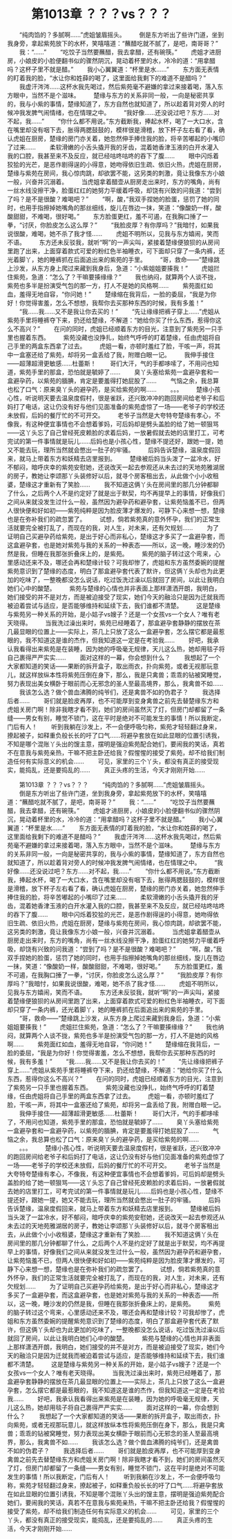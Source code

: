 # 　　第1013章 ？？？vs？？？
　　“纯肉馅的？多腻啊……”虎姐皱眉摇头。
　　倒是东方听出了些许门道，坐到我身旁，拿起紫苑放下的水杯，笑嘻嘻道：“蘸醋吃就不腻了，是吧，南哥哥？”
　　我：“……”
　　“吃饺子当然要蘸醋，我去拿醋，还有碗筷。”
　　虎姐才进厨房，小娘皮的小脸便翻书似的骤然阴沉，晃动着杯里的水，冷冷的道：“用拿醋吗？这杯子里不就是醋。”
　　我小心翼翼道：“杯里是水……”
　　东方面无表情的盯着我的脸，“水让你和姓薛的喝了，这里面给我剩下的难道不是醋吗？”
　　我虚汗涔涔……这杯水我先喝过，然后紫苑毫不避嫌的拿过来接着喝，落入东方眼中，当然不是个滋味。
　　楚缘与东方的关系非同一般，一向是秘密共享的，我与小紫的事情，楚缘知道了，东方自然也就知道了，所以趁着背对旁人的时候冲我发脾气闹情绪，也在情理之中。
　　“我好像……还没说过吧？东方……对不起，我……”
　　“你什么都不用说。”东方截断我，捧起水杯，喝了一大口水，含在嘴里却没有咽下去，胀得两腮鼓鼓的，模样很是滑稽，放下杯子左右看了看，确认虎姐在厨房，楚缘的房门亦关着，她忽然伸手捧住我的脸，将辛苦嘟起的小嘴印了过来……
　　柔软滑嫩的小舌头撬开我的牙齿，混着她香津玉液的白开水灌入我的口腔，我甚至来不及反应，就已经咕咚咕咚的吞下了腹……
　　眼中闪烁着狡狯的光芒，是恶作剧得逞的小得意，她吻得依旧生疏、依旧火热，虎姐在厨房，楚缘与紫苑在房间，我心惊肉跳，却欲罢不能，这另类的刺激，竟让我像东方小娘一般，兴奋并沉溺着。
　　当虎姐拿着醋壶从厨房走出来时，东方的嘴角，尚有一丝水线没擦干净，脸蛋红红的她努力平缓着呼吸，却饶有兴致的问我道：“尝到了吗？是不是很酸？难喝吧？”
　　“啊，酸，”我双手捏她的脸蛋，惩罚了她的同时，也用手指擦掉她嘴角的那丝细线，旋儿在唇边一抹，笑道：“像酸奶一样，酸酸甜甜，不难喝，很好喝。”
　　东方脸蛋更红，羞不可遏，在我胸口捶了一拳，“讨厌，你脸皮怎么这么厚？”
　　“我脸皮厚？有你厚吗？”我暗忖，如果我说很酸，难喝，她不杀了我才怪……
　　虎姐不明所以，见我与东方嬉闹，笑而不语。
　　东方还未反驳我，就听“啊”的一声尖叫，紧接着楚缘便狼狈的从房间里跑了出来，上面穿着款式可爱的粉红色半袖睡衣，可下面却只穿了一条内裤，还光着脚丫，她的睡裤抓在后面追出来的紫苑的手里。
　　“哥，救命——”楚缘跳上沙发，从东方身上爬过来藏到我身后，急道：“小紫姐姐要揍我！”
　　虎姐拦住紫苑，急道：“怎么了？干嘛要揍缘缘？”
　　我也纳闷，就算两个人谈不拢，紫苑也多半是扮演受气包的那一方，打人不是她的风格啊……
　　紫苑面红如血，羞得无地自容，“你问她！”
　　楚缘缩在我背后，一脸的委屈，“我是为你好！你觉得害羞，怎么不想想，我帮你去买那种东西的时候，我有多羞！”
　　“我……我……又不是我让你去买的！”
　　“先让缘缘把裤子穿上……”虎姐从紫苑手里将睡裤夺下来，扔还给楚缘，不解道：“她给你买了什么东西，惹得你这么不高兴？”
　　在问的同时，虎姐已经顺着东方的目光，注意到了紫苑另一只手里也握着东西。
　　紫苑没藏也没挣扎，始终气呼呼的盯着楚缘，任由虎姐将自己手里的两盒东西拿了过去。
　　虎姐一看，亦顿时羞红了脸，干咳一声，将其中一盒塞还给了紫苑，却将另一盒丢给了我，附赠白眼一记。
　　我伸手接住——超薄超滑更敏感……杜蕾斯！
　　哥们大汗，气的手都哆嗦了，不用问也知道，紫苑手里的那盒，恐怕就是毓婷了……
　　臭丫头塞给紫苑一盒避孕套和一盒避孕药，以紫苑的腼腆，肯定是要羞得打她屁股了……
　　气恼之余，我总算也松了口气：原来臭丫头的避孕药，是买给紫苑的啊……
　　。。。
　　楚缘小孩心性，听说明天要去温泉度假村，很是雀跃，还兴致冲冲的跑回房间给老爷子和后妈打了电话，这让仍没有好与他们见面准备的紫苑虚惊了一场——老爷子的学校还未放假，后妈的餐厅忙的不可开交。
　　老爷子当然是大夸特夸楚缘有孝心，不像我，有这种便宜事情也不会想着爹妈，可后妈却是劈头盖脸的给了她一顿狠骂——这丫头忘了自己曾经死皮赖脸的求着后妈，一放暑假就去她的店里打工，可考完试的第一件事情就是玩儿……后妈也是小孩心性，楚缘不提还好，跟她一提，她又不能去玩，理所当然就会憋出一肚子的牢骚。
　　后妈告诉楚缘，温泉度假回来，就马上带着东方和妖精去店里报到。
　　楚缘被后妈当头泼了一盆冷水，好不郁闷，暗呼庆幸的紫苑安慰她，还说改天一起去参观还从未去过的天地苑雅湖居的房子，教她让李颂那丫头装修好以后，就寻个房客租出去，从此做个小小收租婆，楚缘这才重新有了笑脸……
　　我不知道这俩丫头在房间里的那几分钟都聊了什么，之后两个人不是约定好了就是出于默契，均不再提早上的事情，好像我们之间从来就没发生过什么一般，虽然因为避孕药和避孕套，让紫苑恼羞不已，但两人很快便和好如初——紫苑纯粹是因为脸皮薄才爆发的，可静下心来想一想，楚缘也是在弥补我们的疏忽罢了。
　　试想，倘若紫苑真的意外怀孕，我们的正常生活就要完全被打乱了，而现在的我，对人生，对未来，还有欠规划……
　　为了证明自己买避孕药给紫苑，是出于好心而非私心，楚缘这才多买了一盒避孕套，而这盒避孕套，也是她对紫苑与我的关系的一种表态——所以，这一晚，睡沙发的仍然是我，但睡在我那张折叠床上的，是紫苑。
　　紫苑的脑子转过这个弯来，心里感动还来不及，哪还会再和楚缘计较？可我却惨了，虎姐和东方虽然委婉的提醒紫苑意识到了楚缘的态度，明白了那盒避孕套代表了默许，但这俩丫头却也为此更加的吃味了，一整晚都没怎么说话，吃过饭洗过澡以后就回了房间，以此让我明白她们心中的酸楚。
　　紫苑与楚缘的心情也并非表面上那样潇洒开朗，我明白，她们接受的并不是对方，而是被迫接受了现实，她们今天的融洽只是因为迁就我而被迫着尝试与适应，是否能够维持和延续下去，我们谁都不清楚。
　　这是楚缘与紫苑另一种关系的开始，是小姑子vs嫂子？还是一个女孩vs一个女人？唯有老天晓得。
　　当我洗过澡出来时，紫苑已经睡着了，那盒避孕套静静的摆放在茶几最显眼的位置上——实际上，茶几上只放了这么一盒避孕套，怎么摆它都是最惹眼的，我不知道这是谁的杰作，但我知道这一定是在考验我……
　　好吧，我承认我看得出来紫苑是在装睡，因为她的呼吸毫无规律，天儿这么热，她却用毯子将自己裹得严严实实……
　　面对这样的一幕，你会想到什么？
　　我想起了一个大家都知道的笑话——果断的拆开盒子，取出雨衣，扑向紫苑，或者无视那玩意儿，就这样放纵本性将紫苑压倒在身下，那么，我是只禽兽；乖乖的钻被窝睡觉，努力表现出美女横卧于眼前而心无邪念的圣人至最高境界，那么，我禽兽不如……
　　我该怎么选？做个兽血沸腾的纯爷们，还是禽兽不如的伪君子？
　　我选择后者……
　　哥们就是脸皮再厚，也不可能厚到变身禽兽之前先去替楚缘东方和虎姐关房门啊！除非我瞎才看不到，她们的房间虽然灭了灯，但房门却都留了一条缝——男女有别，睡觉不锁门，这在平时是绝对不可能发生的事情！所以我断定，门后有人！
　　听到我躺在沙发上，不一会便呼吸匀称，紫苑才轻轻翻过身来，撩起被子，如释重负般长长的吁了口气……将避孕套放在如此显眼的位置引诱我，不知是哪个混账丫头出的馊主意，摆明是强迫紫苑配合她们，要闹我的笑话，真若不在意我与紫苑亲热，干嘛不把主卧还给我？假惺惺的接受了紫苑，却不给我们制造任何有实际意义的机会……
　　可见，家里的三个丫头，都没有真正的接受现实，能捣乱，还是要捣乱的……
　　真正头疼的生活，今天才刚刚开始……

　　第1013章 ？？？vs？？？
　　“纯肉馅的？多腻啊……”虎姐皱眉摇头。
　　倒是东方听出了些许门道，坐到我身旁，拿起紫苑放下的水杯，笑嘻嘻道：“蘸醋吃就不腻了，是吧，南哥哥？”
　　我：“……”
　　“吃饺子当然要蘸醋，我去拿醋，还有碗筷。”
　　虎姐才进厨房，小娘皮的小脸便翻书似的骤然阴沉，晃动着杯里的水，冷冷的道：“用拿醋吗？这杯子里不就是醋。”
　　我小心翼翼道：“杯里是水……”
　　东方面无表情的盯着我的脸，“水让你和姓薛的喝了，这里面给我剩下的难道不是醋吗？”
　　我虚汗涔涔……这杯水我先喝过，然后紫苑毫不避嫌的拿过来接着喝，落入东方眼中，当然不是个滋味。
　　楚缘与东方的关系非同一般，一向是秘密共享的，我与小紫的事情，楚缘知道了，东方自然也就知道了，所以趁着背对旁人的时候冲我发脾气闹情绪，也在情理之中。
　　“我好像……还没说过吧？东方……对不起，我……”
　　“你什么都不用说。”东方截断我，捧起水杯，喝了一大口水，含在嘴里却没有咽下去，胀得两腮鼓鼓的，模样很是滑稽，放下杯子左右看了看，确认虎姐在厨房，楚缘的房门亦关着，她忽然伸手捧住我的脸，将辛苦嘟起的小嘴印了过来……
　　柔软滑嫩的小舌头撬开我的牙齿，混着她香津玉液的白开水灌入我的口腔，我甚至来不及反应，就已经咕咚咕咚的吞下了腹……
　　眼中闪烁着狡狯的光芒，是恶作剧得逞的小得意，她吻得依旧生疏、依旧火热，虎姐在厨房，楚缘与紫苑在房间，我心惊肉跳，却欲罢不能，这另类的刺激，竟让我像东方小娘一般，兴奋并沉溺着。
　　当虎姐拿着醋壶从厨房走出来时，东方的嘴角，尚有一丝水线没擦干净，脸蛋红红的她努力平缓着呼吸，却饶有兴致的问我道：“尝到了吗？是不是很酸？难喝吧？”
　　“啊，酸，”我双手捏她的脸蛋，惩罚了她的同时，也用手指擦掉她嘴角的那丝细线，旋儿在唇边一抹，笑道：“像酸奶一样，酸酸甜甜，不难喝，很好喝。”
　　东方脸蛋更红，羞不可遏，在我胸口捶了一拳，“讨厌，你脸皮怎么这么厚？”
　　“我脸皮厚？有你厚吗？”我暗忖，如果我说很酸，难喝，她不杀了我才怪……
　　虎姐不明所以，见我与东方嬉闹，笑而不语。
　　东方还未反驳我，就听“啊”的一声尖叫，紧接着楚缘便狼狈的从房间里跑了出来，上面穿着款式可爱的粉红色半袖睡衣，可下面却只穿了一条内裤，还光着脚丫，她的睡裤抓在后面追出来的紫苑的手里。
　　“哥，救命——”楚缘跳上沙发，从东方身上爬过来藏到我身后，急道：“小紫姐姐要揍我！”
　　虎姐拦住紫苑，急道：“怎么了？干嘛要揍缘缘？”
　　我也纳闷，就算两个人谈不拢，紫苑也多半是扮演受气包的那一方，打人不是她的风格啊……
　　紫苑面红如血，羞得无地自容，“你问她！”
　　楚缘缩在我背后，一脸的委屈，“我是为你好！你觉得害羞，怎么不想想，我帮你去买那种东西的时候，我有多羞！”
　　“我……我……又不是我让你去买的！”
　　“先让缘缘把裤子穿上……”虎姐从紫苑手里将睡裤夺下来，扔还给楚缘，不解道：“她给你买了什么东西，惹得你这么不高兴？”
　　在问的同时，虎姐已经顺着东方的目光，注意到了紫苑另一只手里也握着东西。
　　紫苑没藏也没挣扎，始终气呼呼的盯着楚缘，任由虎姐将自己手里的两盒东西拿了过去。
　　虎姐一看，亦顿时羞红了脸，干咳一声，将其中一盒塞还给了紫苑，却将另一盒丢给了我，附赠白眼一记。
　　我伸手接住——超薄超滑更敏感……杜蕾斯！
　　哥们大汗，气的手都哆嗦了，不用问也知道，紫苑手里的那盒，恐怕就是毓婷了……
　　臭丫头塞给紫苑一盒避孕套和一盒避孕药，以紫苑的腼腆，肯定是要羞得打她屁股了……
　　气恼之余，我总算也松了口气：原来臭丫头的避孕药，是买给紫苑的啊……
　　。。。
　　楚缘小孩心性，听说明天要去温泉度假村，很是雀跃，还兴致冲冲的跑回房间给老爷子和后妈打了电话，这让仍没有好与他们见面准备的紫苑虚惊了一场——老爷子的学校还未放假，后妈的餐厅忙的不可开交。
　　老爷子当然是大夸特夸楚缘有孝心，不像我，有这种便宜事情也不会想着爹妈，可后妈却是劈头盖脸的给了她一顿狠骂——这丫头忘了自己曾经死皮赖脸的求着后妈，一放暑假就去她的店里打工，可考完试的第一件事情就是玩儿……后妈也是小孩心性，楚缘不提还好，跟她一提，她又不能去玩，理所当然就会憋出一肚子的牢骚。
　　后妈告诉楚缘，温泉度假回来，就马上带着东方和妖精去店里报到。
　　楚缘被后妈当头泼了一盆冷水，好不郁闷，暗呼庆幸的紫苑安慰她，还说改天一起去参观还从未去过的天地苑雅湖居的房子，教她让李颂那丫头装修好以后，就寻个房客租出去，从此做个小小收租婆，楚缘这才重新有了笑脸……
　　我不知道这俩丫头在房间里的那几分钟都聊了什么，之后两个人不是约定好了就是出于默契，均不再提早上的事情，好像我们之间从来就没发生过什么一般，虽然因为避孕药和避孕套，让紫苑恼羞不已，但两人很快便和好如初——紫苑纯粹是因为脸皮薄才爆发的，可静下心来想一想，楚缘也是在弥补我们的疏忽罢了。
　　试想，倘若紫苑真的意外怀孕，我们的正常生活就要完全被打乱了，而现在的我，对人生，对未来，还有欠规划……
　　为了证明自己买避孕药给紫苑，是出于好心而非私心，楚缘这才多买了一盒避孕套，而这盒避孕套，也是她对紫苑与我的关系的一种表态——所以，这一晚，睡沙发的仍然是我，但睡在我那张折叠床上的，是紫苑。
　　紫苑的脑子转过这个弯来，心里感动还来不及，哪还会再和楚缘计较？可我却惨了，虎姐和东方虽然委婉的提醒紫苑意识到了楚缘的态度，明白了那盒避孕套代表了默许，但这俩丫头却也为此更加的吃味了，一整晚都没怎么说话，吃过饭洗过澡以后就回了房间，以此让我明白她们心中的酸楚。
　　紫苑与楚缘的心情也并非表面上那样潇洒开朗，我明白，她们接受的并不是对方，而是被迫接受了现实，她们今天的融洽只是因为迁就我而被迫着尝试与适应，是否能够维持和延续下去，我们谁都不清楚。
　　这是楚缘与紫苑另一种关系的开始，是小姑子vs嫂子？还是一个女孩vs一个女人？唯有老天晓得。
　　当我洗过澡出来时，紫苑已经睡着了，那盒避孕套静静的摆放在茶几最显眼的位置上——实际上，茶几上只放了这么一盒避孕套，怎么摆它都是最惹眼的，我不知道这是谁的杰作，但我知道这一定是在考验我……
　　好吧，我承认我看得出来紫苑是在装睡，因为她的呼吸毫无规律，天儿这么热，她却用毯子将自己裹得严严实实……
　　面对这样的一幕，你会想到什么？
　　我想起了一个大家都知道的笑话——果断的拆开盒子，取出雨衣，扑向紫苑，或者无视那玩意儿，就这样放纵本性将紫苑压倒在身下，那么，我是只禽兽；乖乖的钻被窝睡觉，努力表现出美女横卧于眼前而心无邪念的圣人至最高境界，那么，我禽兽不如……
　　我该怎么选？做个兽血沸腾的纯爷们，还是禽兽不如的伪君子？
　　我选择后者……
　　哥们就是脸皮再厚，也不可能厚到变身禽兽之前先去替楚缘东方和虎姐关房门啊！除非我瞎才看不到，她们的房间虽然灭了灯，但房门却都留了一条缝——男女有别，睡觉不锁门，这在平时是绝对不可能发生的事情！所以我断定，门后有人！
　　听到我躺在沙发上，不一会便呼吸匀称，紫苑才轻轻翻过身来，撩起被子，如释重负般长长的吁了口气……将避孕套放在如此显眼的位置引诱我，不知是哪个混账丫头出的馊主意，摆明是强迫紫苑配合她们，要闹我的笑话，真若不在意我与紫苑亲热，干嘛不把主卧还给我？假惺惺的接受了紫苑，却不给我们制造任何有实际意义的机会……
　　可见，家里的三个丫头，都没有真正的接受现实，能捣乱，还是要捣乱的……
　　真正头疼的生活，今天才刚刚开始……
